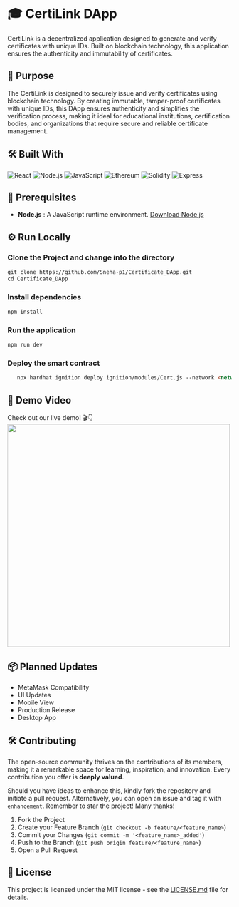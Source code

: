 # 🎓 CertiLink DApp

CertiLink is a decentralized application designed to generate and verify certificates with unique IDs. Built on blockchain technology, this application ensures the authenticity and immutability of certificates.

## 🎯 Purpose

The CertiLink is designed to securely issue and verify certificates using blockchain technology. By creating immutable, tamper-proof certificates with unique IDs, this DApp ensures authenticity and simplifies the verification process, making it ideal for educational institutions, certification bodies, and organizations that require secure and reliable certificate management.
## 🛠️ Built With

![React](https://img.shields.io/badge/-React-61DAFB?style=flat-square&logo=React&logoColor=black)
![Node.js](https://img.shields.io/badge/-Node.js-339933?style=flat-square&logo=Node.js&logoColor=white)
![JavaScript](https://img.shields.io/badge/-JavaScript-F7DF1E?style=flat-square&logo=JavaScript&logoColor=black)
![Ethereum](https://img.shields.io/badge/-Ethereum-3C3C3D?style=flat-square&logo=Ethereum&logoColor=white)
![Solidity](https://img.shields.io/badge/-Solidity-363636?style=flat-square&logo=Solidity&logoColor=white)
![Express](https://img.shields.io/badge/-Express-000000?style=flat-square&logo=Express&logoColor=white)

## 📢 Prerequisites

- **Node.js** : A JavaScript runtime environment. [Download Node.js](https://nodejs.org/)
## ⚙️ Run Locally

### Clone the Project and change into the directory
```html
git clone https://github.com/Sneha-p1/Certificate_DApp.git
cd Certificate_DApp
```
### Install dependencies
```html
npm install
```
### Run the application
```html
npm run dev
```
### Deploy the smart contract

```html
   npx hardhat ignition deploy ignition/modules/Cert.js --network <network-name>
```
   
## 🎥 Demo Video

Check out our live demo! 🎬👇 <br>
<a href="https://youtu.be/UZ3iMvmJFOw">
<img src="https://github.com/Sneha-p1/Certificate_DApp/blob/main/UI/src/Image/Marketing%20Blog%20YouTube%20.png" width='500'/>
</a>

## 📦 Planned Updates

- MetaMask Compatibility
- UI Updates
- Mobile View
- Production Release
- Desktop App

## 🛠️ Contributing

The open-source community thrives on the contributions of its members, making it a remarkable space for learning, inspiration, and innovation. Every contribution you offer is **deeply valued**.

Should you have ideas to enhance this, kindly fork the repository and initiate a pull request. Alternatively, you can open an issue and tag it with `enhancement`. Remember to star the project! Many thanks!

1. Fork the Project
2. Create your Feature Branch (`git checkout -b feature/<feature_name>`)
3. Commit your Changes (`git commit -m '<feature_name>_added'`)
4. Push to the Branch (`git push origin feature/<feature_name>`)
5. Open a Pull Request

## 📜 License

This project is licensed under the MIT license - see the [LICENSE.md](https://github.com/Sneha-p1/Certificate_DApp/blob/main/License) file for details.










